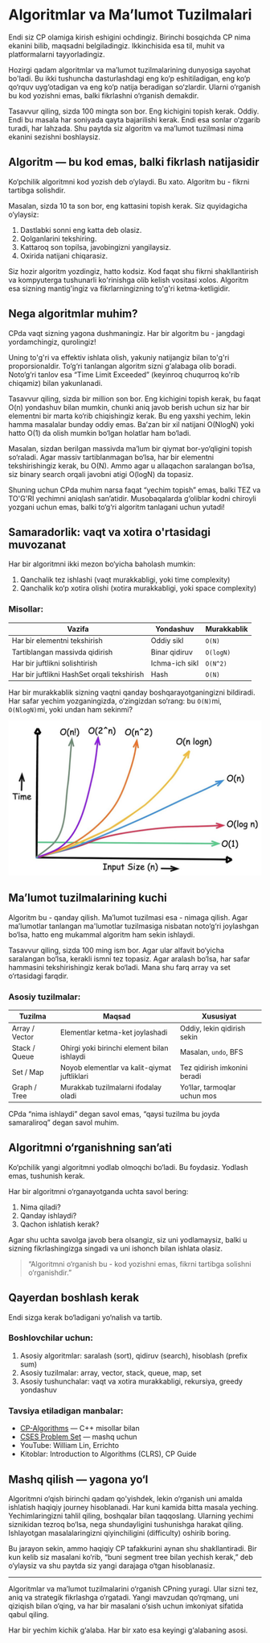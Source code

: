 <!-- Guidening uchinchi qismi -->

# Algoritmlar va Ma’lumot Tuzilmalari

Endi siz CP olamiga kirish eshigini ochdingiz. Birinchi bosqichda CP nima ekanini bilib, maqsadni belgiladingiz. Ikkinchisida esa til, muhit va platformalarni tayyorladingiz. 

Hozirgi qadam algoritmlar va ma’lumot tuzilmalarining dunyosiga sayohat bo'ladi. Bu ikki tushuncha dasturlashdagi eng ko‘p eshitiladigan, eng ko‘p qo‘rquv uyg‘otadigan va eng ko‘p natija beradigan so‘zlardir. Ularni o‘rganish bu kod yozishni emas, balki fikrlashni o‘rganish demakdir. 

Tasavvur qiling, sizda 100 mingta son bor. Eng kichigini topish kerak. Oddiy. Endi bu masala har soniyada qayta bajarilishi kerak. Endi esa sonlar o‘zgarib turadi, har lahzada. Shu paytda siz algoritm va ma’lumot tuzilmasi nima ekanini sezishni boshlaysiz.


## Algoritm — bu kod emas, balki fikrlash natijasidir

Ko‘pchilik algoritmni kod yozish deb o‘ylaydi. Bu xato. Algoritm bu - fikrni tartibga solishdir.  

Masalan, sizda 10 ta son bor, eng kattasini topish kerak. Siz quyidagicha o‘ylaysiz:
1. Dastlabki sonni eng katta deb olasiz.
2. Qolganlarini tekshiring.
3. Kattaroq son topilsa, javobingizni yangilaysiz.
4. Oxirida natijani chiqarasiz.

Siz hozir algoritm yozdingiz, hatto kodsiz. Kod faqat shu fikrni shakllantirish va kompyuterga tushunarli ko'rinishga olib kelish vositasi xolos. Algoritm esa sizning mantig'ingiz va fikrlarningizning to'g'ri ketma-ketligidir.


## Nega algoritmlar muhim?

CPda vaqt sizning yagona dushmaningiz. Har bir algoritm bu - jangdagi yordamchingiz, qurolingiz! 

Uning to'g'ri va effektiv ishlata olish, yakuniy natijangiz bilan to'g'ri proporsionaldir. To‘g‘ri tanlangan algoritm sizni g‘alabaga olib boradi. Noto‘g‘ri tanlov esa “Time Limit Exceeded” (keyinroq chuqurroq ko'rib chiqamiz) bilan yakunlanadi.

Tasavvur qiling, sizda bir million son bor. Eng kichigini topish kerak, bu faqat O(n) yondashuv bilan mumkin, chunki aniq javob berish uchun siz har bir elementni bir marta ko‘rib chiqishingiz kerak. Bu eng yaxshi yechim, lekin hamma masalalar bunday oddiy emas. Ba’zan bir xil natijani O(NlogN) yoki hatto O(1) da olish mumkin bo‘lgan holatlar ham bo‘ladi.

Masalan, sizdan berilgan massivda ma’lum bir qiymat bor-yo‘qligini topish so‘raladi. Agar massiv tartiblanmagan bo‘lsa, har bir elementni tekshirishingiz kerak, bu O(N). Ammo agar u allaqachon saralangan bo‘lsa, siz binary search orqali javobni atigi O(logN) da topasiz.

Shuning uchun CPda muhim narsa faqat “yechim topish” emas, balki TEZ va TO'G'RI yechimni aniqlash san’atidir. Musobaqalarda g‘oliblar kodni chiroyli yozgani uchun emas, balki to‘g‘ri algoritm tanlagani uchun yutadi!


## Samaradorlik: vaqt va xotira o'rtasidagi muvozanat

Har bir algoritmni ikki mezon bo‘yicha baholash mumkin: 
1. Qanchalik tez ishlashi (vaqt murakkabligi, yoki time complexity)
2. Qanchalik ko‘p xotira olishi (xotira murakkabligi, yoki space complexity)

### Misollar:
| Vazifa | Yondashuv | Murakkablik |
|--------|------------|--------------|
| Har bir elementni tekshirish | Oddiy sikl | `O(N)` |
| Tartiblangan massivda qidirish | Binar qidiruv | `O(logN)` |
| Har bir juftlikni solishtirish | Ichma-ich sikl | `O(N^2)` |
| Har bir juftlikni HashSet orqali tekshirish | Hash | `O(N)` |

Har bir murakkablik sizning vaqtni qanday boshqarayotganingizni bildiradi. Har safar yechim yozganingizda, o‘zingizdan so‘rang: bu `O(N)`mi, `O(NlogN)`mi, yoki undan ham sekinmi?

![Big-O chart](big-O-chart.png)


## Ma’lumot tuzilmalarining kuchi

Algoritm bu - qanday qilish. Ma’lumot tuzilmasi esa - nimaga qilish. Agar ma’lumotlar tanlangan ma'lumotlar tuzilmasiga nisbatan noto‘g‘ri joylashgan bo‘lsa, hatto eng mukammal algoritm ham sekin ishlaydi.

Tasavvur qiling, sizda 100 ming ism bor. Agar ular alfavit bo‘yicha saralangan bo‘lsa, kerakli ismni tez topasiz. Agar aralash bo‘lsa, har safar hammasini tekshirishingiz kerak bo‘ladi. Mana shu farq array va set o‘rtasidagi farqdir.  

### Asosiy tuzilmalar:
| Tuzilma | Maqsad | Xususiyat |
|----------|--------|------------|
| Array / Vector | Elementlar ketma-ket joylashadi | Oddiy, lekin qidirish sekin |
| Stack / Queue | Ohirgi yoki birinchi element bilan ishlaydi | Masalan, `undo`, BFS |
| Set / Map | Noyob elementlar va kalit-qiymat juftliklari | Tez qidirish imkonini beradi |
| Graph / Tree | Murakkab tuzilmalarni ifodalay oladi | Yo‘llar, tarmoqlar uchun mos |

CPda “nima ishlaydi” degan savol emas, “qaysi tuzilma bu joyda samaraliroq” degan savol muhim.


## Algoritmni o‘rganishning san’ati

Ko‘pchilik yangi algoritmni yodlab olmoqchi bo‘ladi. Bu foydasiz. Yodlash emas, tushunish kerak.

Har bir algoritmni o‘rganayotganda uchta savol bering:
1. Nima qiladi?
2. Qanday ishlaydi?
3. Qachon ishlatish kerak?

Agar shu uchta savolga javob bera olsangiz, siz uni yodlamaysiz, balki u sizning fikrlashingizga singadi va uni ishonch bilan ishlata olasiz.

> “Algoritmni o‘rganish bu - kod yozishni emas, fikrni tartibga solishni o‘rganishdir.”


## Qayerdan boshlash kerak

Endi sizga kerak bo‘ladigani yo‘nalish va tartib.

### Boshlovchilar uchun:
1. Asosiy algoritmlar: saralash (sort), qidiruv (search), hisoblash (prefix sum)  
2. Asosiy tuzilmalar: array, vector, stack, queue, map, set  
3. Asosiy tushunchalar: vaqt va xotira murakkabligi, rekursiya, greedy yondashuv  

### Tavsiya etiladigan manbalar:
- [CP-Algorithms](https://cp-algorithms.com) — C++ misollar bilan
- [CSES Problem Set](https://cses.fi/problemset/) — mashq uchun
- YouTube: William Lin, Errichto
- Kitoblar: Introduction to Algorithms (CLRS), CP Guide


## Mashq qilish — yagona yo‘l

Algoritmni o‘qish birinchi qadam qo'yishdek, lekin o‘rganish uni amalda ishlatish haqiqiy journey hisoblanadi. Har kuni kamida bitta masala yeching. Yechimlaringizni tahlil qiling, boshqalar bilan taqqoslang. Ularning yechimi siznikidan tezroq bo‘lsa, nega shundayligini tushunishga harakat qiling. Ishlayotgan masalalaringizni qiyinchiligini (difficulty) oshirib boring.

Bu jarayon sekin, ammo haqiqiy CP tafakkurini aynan shu shakllantiradi. Bir kun kelib siz masalani ko‘rib, “buni segment tree bilan yechish kerak,” deb o‘ylaysiz va shu paytda siz yangi darajaga o‘tgan hisoblanasiz.

---

Algoritmlar va ma’lumot tuzilmalarini o‘rganish CPning yuragi. Ular sizni tez, aniq va strategik fikrlashga o‘rgatadi. Yangi mavzudan qo‘rqmang, uni qiziqish bilan o‘qing, va har bir masalani o‘sish uchun imkoniyat sifatida qabul qiling.  

Har bir yechim kichik g‘alaba. Har bir xato esa keyingi g‘alabaning asosi.  